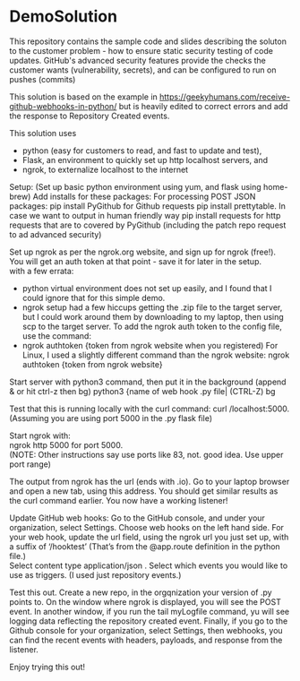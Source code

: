 # DemoSolution

This repository contains the sample code and slides describing the soluton to the customer problem - how to ensure static security testing of code updates.
GitHub's advanced security features provide the checks the customer wants (vulnerability, secrets), and can be configured to run on pushes (commits)

This solution is based on the example in https://geekyhumans.com/receive-github-webhooks-in-python/ but is heavily edited to correct errors and add the response to Repository Created events. 

This solution uses 
 - python (easy for customers to read, and fast to update and test), 
 - Flask, an environment to quickly set up http localhost servers, and 
  - ngrok, to externalize localhost to the internet  

Setup: 
(Set up basic python environment using yum, and flask using home-brew)
Add installs for these packages:
For processing POST JSON packages:
pip install PyGithub    for  Github requests
pip install prettytable. In case we want to output in human friendly way 
pip install requests    for http requests that are to covered by PyGithub (including the patch repo request to ad advanced security) 

Set up ngrok as per the ngrok.org website, and sign up for ngrok (free!). You will get an auth token at that point - save it for later in the setup.  
with a few errata: 
 - python virtual environment does not set up easily, and I found that I could ignore that for this simple demo. 
 - ngrok setup had a few hiccups getting the .zip file to the target server, but I could work around them by downloading to my laptop, then using scp to     the target server. To add the ngrok auth token to the config file, use the command:
  - ngrok authtoken {token from ngrok website when you registered) For Linux, I used a slightly different command than the ngrok website: 
     ngrok authtoken {token from ngrok website}   

Start server with python3 command, then put it in the background (append & or hit ctrl-z then bg)
	python3 {name of web hook .py file|
	(CTRL-Z)
	bg

Test that this is running locally with the curl command:
	curl /localhost:5000.    (Assuming you are using port 5000 in the .py flask file) 

Start ngrok with:  
   ngrok http 5000 for port 5000.  
	(NOTE: Other instructions say use ports like 83, not. good idea. Use upper port range) 

The output from ngrok has the url (ends with .io).  Go to your laptop browser and open a new tab, using this address. You should get similar results as the curl command earlier. 
You now have a working listener! 

Update GitHub web hooks: 
Go to the GitHub console, and under your organization, select Settings. Choose web hooks on the left hand side.  For your web hook, update the url field, using the ngrok url you just set up, with a suffix of ‘/hooktest’ (That’s from the @app.route definition in the python file.)  
Select content type application/json . 
Select which events you would like to use as triggers.  (I used just repository events.) 

Test this out. 
Create a new repo, in the orgqnization your version of .py points to. 
On the window where ngrok is displayed, you will see the POST event. 
In another window, if you run the tail myLogfile command, yu will see logging data reflecting the repository created event. 
Finally, if you go to the Github console for your organization, select Settings, then webhooks, you can find the recent events with headers, payloads, and response from the listener. 

Enjoy trying this out! 
